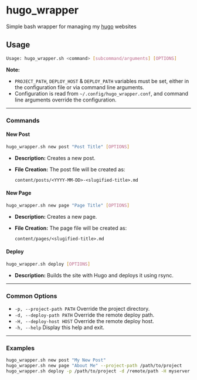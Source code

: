 # hugo_wrapper

Simple bash wrapper for managing my [hugo](https://gohugo.io/) websites

## Usage

```bash
Usage: hugo_wrapper.sh <command> [subcommand/arguments] [OPTIONS]
```

**Note:**

- `PROJECT_PATH`, `DEPLOY_HOST` & `DEPLOY_PATH` variables must be set, either in the configuration file or via command line arguments.
- Configuration is read from `~/.config/hugo_wrapper.conf`, and command line arguments override the configuration.

---

### Commands

#### New Post

```bash
hugo_wrapper.sh new post "Post Title" [OPTIONS]
```

- **Description:** Creates a new post.
- **File Creation:** The post file will be created as:

  ```
  content/posts/<YYYY-MM-DD>-<slugified-title>.md
  ```

#### New Page

```bash
hugo_wrapper.sh new page "Page Title" [OPTIONS]
```

- **Description:** Creates a new page.
- **File Creation:** The page file will be created as:

  ```
  content/pages/<slugified-title>.md
  ```

#### Deploy

```bash
hugo_wrapper.sh deploy [OPTIONS]
```

- **Description:** Builds the site with Hugo and deploys it using rsync.

---

### Common Options

- `-p, --project-path PATH`
  Override the project directory.
- `-d, --deploy-path PATH`
  Override the remote deploy path.
- `-H, --deploy-host HOST`
  Override the remote deploy host.
- `-h, --help`
  Display this help and exit.

---

### Examples

```bash
hugo_wrapper.sh new post "My New Post"
hugo_wrapper.sh new page "About Me" --project-path /path/to/project
hugo_wrapper.sh deploy -p /path/to/project -d /remote/path -H myserver
```

